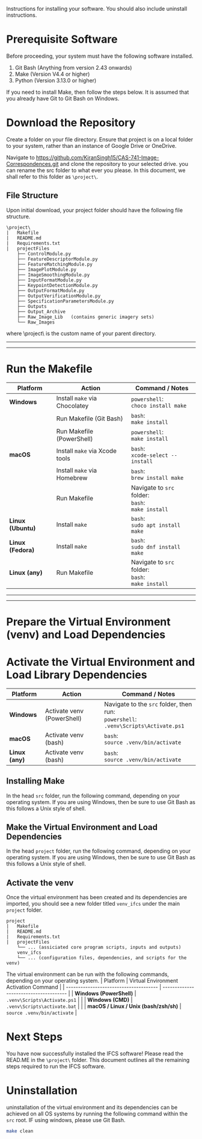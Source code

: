 Instructions for installing your software.  You should also include uninstall
instructions.

# Prerequisite Software
Before proceeding, your system must have the following software installed.
1. Git Bash (Anything from version 2.43 onwards)
2. Make (Version V4.4 or higher)
3. Python (Version 3.13.0 or higher)

If you need to install Make, then follow the steps below. It is assumed that you already have Git to Git Bash on Windows.


# Download the Repository
Create a folder on your file directory. Ensure that project is on a local folder to your system, rather than an instance of Google Drive or OneDrive.

Navigate to https://github.com/KiranSingh15/CAS-741-Image-Correspondences.git and clone the repository to your selected drive. you can rename the src folder to what ever you please. In this document, we shall refer to this folder as `\project\`.



## File Structure
Upon initial download, your project folder should have the following file structure.
```
\project\
|   Makefile
|   README.md
|   Requirements.txt
|   projectFiles
    ├── ControlModule.py
    ├── FeatureDescriptorModule.py 
    ├── FeatureMatchingModule.py 
    ├── ImagePlotModule.py 
    ├── ImageSmoothingModule.py 
    ├── InputFormatModule.py 
    ├── KeypointDetectionModule.py 
    ├── OutputFormatModule.py 
    ├── OutputVerificationModule.py 
    ├── SpecificationParametersModule.py
    ├── Outputs
    ├── Output_Archive
    ├── Raw_Image_Lib   (contains generic imagery sets)
    └── Raw_Images  
```
where \project\ is the custom name of your parent directory.


------------------
------------------

# Run the Makefile

| **Platform**       | **Action**                               | **Command / Notes**                                |
|--------------------|-------------------------------------------|-----------------------------------------------------|
| **Windows**        | Install `make` via Chocolatey             | `powershell`:<br>`choco install make`               |
|                    | Run Makefile (Git Bash)                   | `bash`:<br>`make install`                           |
|                    | Run Makefile (PowerShell)                 | `powershell`:<br>`make install`                     |
| **macOS**          | Install `make` via Xcode tools            | `bash`:<br>`xcode-select --install`                 |
|                    | Install `make` via Homebrew               | `bash`:<br>`brew install make`                      |
|                    | Run Makefile                              | Navigate to `src` folder:<br>`bash`:<br>`make install` |
| **Linux (Ubuntu)** | Install `make`                            | `bash`:<br>`sudo apt install make`                  |
| **Linux (Fedora)** | Install `make`                            | `bash`:<br>`sudo dnf install make`                  |
| **Linux (any)**    | Run Makefile                              | Navigate to `src` folder:<br>`bash`:<br>`make install` |



-----------------------
-----------------------
# Prepare the Virtual Environment (venv) and Load Dependencies



# Activate the Virtual Environment and Load Library Dependencies

| **Platform**     | **Action**                   | **Command / Notes**                                                        |
|------------------|------------------------------|-----------------------------------------------------------------------------|
| **Windows**      | Activate venv (PowerShell)   | Navigate to the `src` folder, then run:<br>`powershell`:<br>`.venv\Scripts\Activate.ps1` |
| **macOS**        | Activate venv (bash)         | `bash`:<br>`source .venv/bin/activate`                                     |
| **Linux (any)**  | Activate venv (bash)         | `bash`:<br>`source .venv/bin/activate`                                     |

## Installing Make
In the head `src` folder, run the following command, depending on your operating system. If you are using Windows, then be sure to use Git Bash as this follows a Unix style of shell.



## Make the Virtual Environment and Load Dependencies
In the head `project` folder, run the following command, depending on your operating system. If you are using Windows, then be sure to use Git Bash as this follows a Unix style of shell.


## Activate the venv

Once the virtual environment has been created and its dependencies are imported, you should see a new folder titled `venv_ifcs` under the main `project` folder.
```
project
|   Makefile
|   README.md
|   Requirements.txt
|   projectFiles
    └── ... (assiciated core program scripts, inputs and outputs)
    venv_ifcs
    └── ... (configuration files, dependencies, and scripts for the venv)
```

The virtual environment can be run with the following commands, depending on your operating system.
| Platform                               | Virtual Environment Activation Command |
| -------------------------------------- | -------------------------------------- |
| **Windows (PowerShell)**               | `.venv\Scripts\Activate.ps1`           | 
|
| **Windows (CMD)**                      | `.venv\Scripts\activate.bat`           |
|
| **macOS / Linux / Unix (bash/zsh/sh)** | `source .venv/bin/activate`            |

# Next Steps
You have now successfully installed the IFCS software! Please read the READ.ME in the `\project\` folder. This document outlines all the remaining steps required to run the IFCS software.

# Uninstallation
uninstallation of the virtual environment and its dependencies can be achieved on all OS systems by running the following command within the `src` root. IF using windows, please use Git Bash.

``` bash
make clean
```
